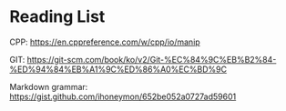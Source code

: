 # Reading List


CPP: 
https://en.cppreference.com/w/cpp/io/manip

GIT: 
https://git-scm.com/book/ko/v2/Git-%EC%84%9C%EB%B2%84-%ED%94%84%EB%A1%9C%ED%86%A0%EC%BD%9C

Markdown grammar: 
https://gist.github.com/ihoneymon/652be052a0727ad59601
